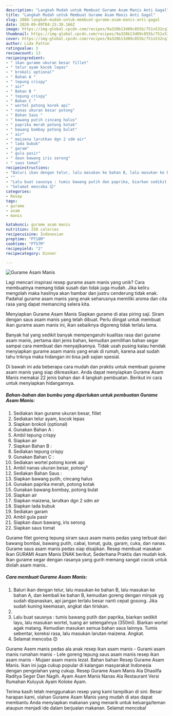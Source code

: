 ```yaml
---
description: "Langkah Mudah untuk Membuat Gurame Asam Manis Anti Gagal"
title: "Langkah Mudah untuk Membuat Gurame Asam Manis Anti Gagal"
slug: 2088-langkah-mudah-untuk-membuat-gurame-asam-manis-anti-gagal
date: 2020-09-09T04:15:39.166Z
image: https://img-global.cpcdn.com/recipes/9a320b13d09c855b/751x532cq70/gurame-asam-manis-foto-resep-utama.jpg
thumbnail: https://img-global.cpcdn.com/recipes/9a320b13d09c855b/751x532cq70/gurame-asam-manis-foto-resep-utama.jpg
cover: https://img-global.cpcdn.com/recipes/9a320b13d09c855b/751x532cq70/gurame-asam-manis-foto-resep-utama.jpg
author: Lida Patton
ratingvalue: 3
reviewcount: 13
recipeingredient:
- " ikan gurame ukuran besar fillet"
- " telur ayam kocok lepas"
- " brokoli optional"
- " Bahan A "
- " tepung crispy"
- " air"
- " Bahan B "
- " tepung crispy"
- " Bahan C "
- " wortel potong korek api"
- " nanas ukuran besar potong"
- " Bahan Saus "
- " bawang putih cincang halus"
- " paprika merah potong kotak"
- " bawang bombay potong bulat"
- " air"
- " maizena larutkan dgn 2 sdm air"
- " lada bubuk"
- " garam"
- " gula pasir"
- " daun bawang iris serong"
- " saus tomat"
recipeinstructions:
- "Baluri ikan dengan telur, lalu masukan ke bahan B, lalu masukan ke bahan A, dan kembali ke bahan B, kemudian goreng dengan minyak yg sudah dipanaskan, api jangan terlalu besar nanti cepat gosong. Jika sudah kuning keemasan, angkat dan tiriskan."
- ""
- "Lalu buat sausnya : tumis bawang putih dan paprika, biarkan sedikit layu, lalu masukan wortel, tuang air setengahnya (350ml). Biarkan wortel agak matang. Kemudian masukan semua bahan saus lainnya. Tumis sebentar, koreksi rasa, lalu masukan larutan maizena. Angkat."
- "Selamat mencoba 😊"
categories:
- Resep
tags:
- gurame
- asam
- manis

katakunci: gurame asam manis 
nutrition: 258 calories
recipecuisine: Indonesian
preptime: "PT18M"
cooktime: "PT57M"
recipeyield: "2"
recipecategory: Dinner

---
```



![Gurame Asam Manis](https://img-global.cpcdn.com/recipes/9a320b13d09c855b/751x532cq70/gurame-asam-manis-foto-resep-utama.jpg)

Lagi mencari inspirasi resep gurame asam manis yang unik? Cara membuatnya memang tidak susah dan tidak juga mudah. Jika keliru mengolah maka hasilnya akan hambar dan justru cenderung tidak enak. Padahal gurame asam manis yang enak seharusnya memiliki aroma dan cita rasa yang dapat memancing selera kita.

Menyiapkan Gurame Asam Manis Siapkan gurame di atas piring saji. Siram dengan saus asam manis yang telah dibuat. Perlu diingat untuk membuat ikan gurame asam manis ini, ikan sebaiknya digoreng tidak terlalu lama.

Banyak hal yang sedikit banyak mempengaruhi kualitas rasa dari gurame asam manis, pertama dari jenis bahan, kemudian pemilihan bahan segar sampai cara membuat dan menyajikannya. Tidak usah pusing kalau hendak menyiapkan gurame asam manis yang enak di rumah, karena asal sudah tahu triknya maka hidangan ini bisa jadi sajian spesial.


Di bawah ini ada beberapa cara mudah dan praktis untuk membuat gurame asam manis yang siap dikreasikan. Anda dapat menyiapkan Gurame Asam Manis memakai 22 jenis bahan dan 4 langkah pembuatan. Berikut ini cara untuk menyiapkan hidangannya.

<!--inarticleads1-->

##### Bahan-bahan dan bumbu yang diperlukan untuk pembuatan Gurame Asam Manis:

1. Sediakan  ikan gurame ukuran besar, fillet
1. Sediakan  telur ayam, kocok lepas
1. Siapkan  brokoli (optional)
1. Gunakan  Bahan A :
1. Ambil  tepung crispy
1. Siapkan  air
1. Siapkan  Bahan B :
1. Sediakan  tepung crispy
1. Gunakan  Bahan C :
1. Sediakan  wortel potong korek api
1. Ambil  nanas ukuran besar, potong²
1. Sediakan  Bahan Saus :
1. Siapkan  bawang putih, cincang halus
1. Gunakan  paprika merah, potong kotak
1. Gunakan  bawang bombay, potong bulat
1. Siapkan  air
1. Siapkan  maizena, larutkan dgn 2 sdm air
1. Siapkan  lada bubuk
1. Sediakan  garam
1. Ambil  gula pasir
1. Siapkan  daun bawang, iris serong
1. Siapkan  saus tomat


Gurame filet goreng tepung siram saus asam manis pedas yang terbuat dari bawang bombai, bawang putih, cabai, tomat, gula, garam, cuka, dan nanas. Gurame saus asam manis pedas siap disajikan. Resep membuat masakan Ikan GURAMI Asam Manis ENAK berikut, Sederhana Praktis dan mudah kok. Ikan gurame segar dengan rasanya yang gurih memang sangat cocok untuk diolah asam manis.. 

<!--inarticleads2-->

##### Cara membuat Gurame Asam Manis:

1. Baluri ikan dengan telur, lalu masukan ke bahan B, lalu masukan ke bahan A, dan kembali ke bahan B, kemudian goreng dengan minyak yg sudah dipanaskan, api jangan terlalu besar nanti cepat gosong. Jika sudah kuning keemasan, angkat dan tiriskan.
1. 
1. Lalu buat sausnya : tumis bawang putih dan paprika, biarkan sedikit layu, lalu masukan wortel, tuang air setengahnya (350ml). Biarkan wortel agak matang. Kemudian masukan semua bahan saus lainnya. Tumis sebentar, koreksi rasa, lalu masukan larutan maizena. Angkat.
1. Selamat mencoba 😊


Gurame Asem manis pedas ala anak resep ikan asam manis - Gurami asam manis rumahan manis - Lele goreng tepung saus asam manis resep ikan asam manis - Mujaer asam manis lezat. Bahan bahan Resep Gurame Asam Manis. Ikan ini juga cukup popular di kalangan masyarakat Indonesia dengan pengolahan yang cukup. Resep Gurame Asam Manis Ala Dhasilfa Raditya Seger Dan Nagih. Ayam Asam Manis Nanas Ala Restaurant Versi Rumahan Kuluyuk Ayam Koloke Ayam. 

Terima kasih telah menggunakan resep yang kami tampilkan di sini. Besar harapan kami, olahan Gurame Asam Manis yang mudah di atas dapat membantu Anda menyiapkan makanan yang menarik untuk keluarga/teman ataupun menjadi ide dalam berjualan makanan. Selamat mencoba!
